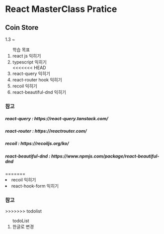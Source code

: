 <h1>React MasterClass Pratice</h1>
<h2>Coin Store</h2>

<p>1.3 ~</p>

<ol>학습 목표
<li>react js 익히기</li>
<li>typescript 익히기</li>
<<<<<<< HEAD
<li>react-query 익히기</li>
<li>react-router hook 익히기</li>
<li>recoil 익히기</li>
<li>react-beautiful-dnd 익히기</li>
</ol>

<h3>참고</h3>
<h5>react-query : https://react-query.tanstack.com/</h5>
<h5>react-router : https://reactrouter.com/</h5>
<h5>recoil : https://recoiljs.org/ko/</h5>
<h5>react-beautiful-dnd : https://www.npmjs.com/package/react-beautiful-dnd</h5>
=======
<li>recoil 익히기</li>
<li>react-hook-form 익히기</li>
</ol>

<h3>참고</h3>
>>>>>>> todolist

<ol>todoList

<li>한글로 변경</li>
</ol>
